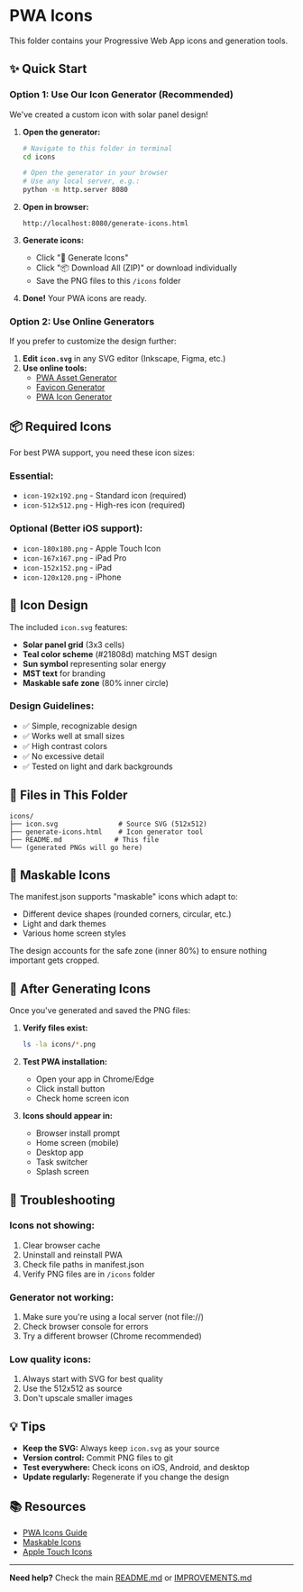 # PWA Icons

This folder contains your Progressive Web App icons and generation tools.

## ✨ Quick Start

### **Option 1: Use Our Icon Generator (Recommended)**

We've created a custom icon with solar panel design!

1. **Open the generator:**
   ```bash
   # Navigate to this folder in terminal
   cd icons

   # Open the generator in your browser
   # Use any local server, e.g.:
   python -m http.server 8080
   ```

2. **Open in browser:**
   ```
   http://localhost:8080/generate-icons.html
   ```

3. **Generate icons:**
   - Click "🚀 Generate Icons"
   - Click "📦 Download All (ZIP)" or download individually
   - Save the PNG files to this `/icons` folder

4. **Done!** Your PWA icons are ready.

### **Option 2: Use Online Generators**

If you prefer to customize the design further:

1. **Edit `icon.svg`** in any SVG editor (Inkscape, Figma, etc.)
2. **Use online tools:**
   - [PWA Asset Generator](https://www.pwabuilder.com/imageGenerator)
   - [Favicon Generator](https://realfavicongenerator.net/)
   - [PWA Icon Generator](https://tools.pwabuilder.com/image-generator)

## 📦 Required Icons

For best PWA support, you need these icon sizes:

### **Essential:**
- `icon-192x192.png` - Standard icon (required)
- `icon-512x512.png` - High-res icon (required)

### **Optional (Better iOS support):**
- `icon-180x180.png` - Apple Touch Icon
- `icon-167x167.png` - iPad Pro
- `icon-152x152.png` - iPad
- `icon-120x120.png` - iPhone

## 🎨 Icon Design

The included `icon.svg` features:

- **Solar panel grid** (3x3 cells)
- **Teal color scheme** (#21808d) matching MST design
- **Sun symbol** representing solar energy
- **MST text** for branding
- **Maskable safe zone** (80% inner circle)

### **Design Guidelines:**
- ✅ Simple, recognizable design
- ✅ Works well at small sizes
- ✅ High contrast colors
- ✅ No excessive detail
- ✅ Tested on light and dark backgrounds

## 🔧 Files in This Folder

```
icons/
├── icon.svg               # Source SVG (512x512)
├── generate-icons.html    # Icon generator tool
├── README.md             # This file
└── (generated PNGs will go here)
```

## 📱 Maskable Icons

The manifest.json supports "maskable" icons which adapt to:
- Different device shapes (rounded corners, circular, etc.)
- Light and dark themes
- Various home screen styles

The design accounts for the safe zone (inner 80%) to ensure nothing important gets cropped.

## 🚀 After Generating Icons

Once you've generated and saved the PNG files:

1. **Verify files exist:**
   ```bash
   ls -la icons/*.png
   ```

2. **Test PWA installation:**
   - Open your app in Chrome/Edge
   - Click install button
   - Check home screen icon

3. **Icons should appear in:**
   - Browser install prompt
   - Home screen (mobile)
   - Desktop app
   - Task switcher
   - Splash screen

## 🐛 Troubleshooting

### **Icons not showing:**
1. Clear browser cache
2. Uninstall and reinstall PWA
3. Check file paths in manifest.json
4. Verify PNG files are in `/icons` folder

### **Generator not working:**
1. Make sure you're using a local server (not file://)
2. Check browser console for errors
3. Try a different browser (Chrome recommended)

### **Low quality icons:**
1. Always start with SVG for best quality
2. Use the 512x512 as source
3. Don't upscale smaller images

## 💡 Tips

- **Keep the SVG:** Always keep `icon.svg` as your source
- **Version control:** Commit PNG files to git
- **Test everywhere:** Check icons on iOS, Android, and desktop
- **Update regularly:** Regenerate if you change the design

## 📚 Resources

- [PWA Icons Guide](https://web.dev/add-manifest/#icons)
- [Maskable Icons](https://web.dev/maskable-icon/)
- [Apple Touch Icons](https://developer.apple.com/design/human-interface-guidelines/foundations/app-icons/)

---

**Need help?** Check the main [README.md](../README.md) or [IMPROVEMENTS.md](../IMPROVEMENTS.md)
